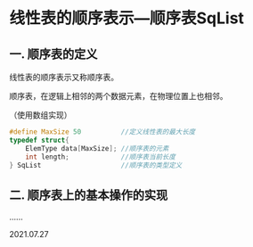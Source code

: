 # 线性表的顺序表示—顺序表SqList

## 一. 顺序表的定义

线性表的顺序表示又称顺序表。

顺序表，在逻辑上相邻的两个数据元素，在物理位置上也相邻。

（使用数组实现）

~~~c
#define MaxSize 50			//定义线性表的最大长度
typedef struct{
    ElemType data[MaxSize];	//顺序表的元素
    int length;				//顺序表当前长度
} SqList					//顺序表的类型定义
~~~

## 二. 顺序表上的基本操作的实现

......

2021.07.27

